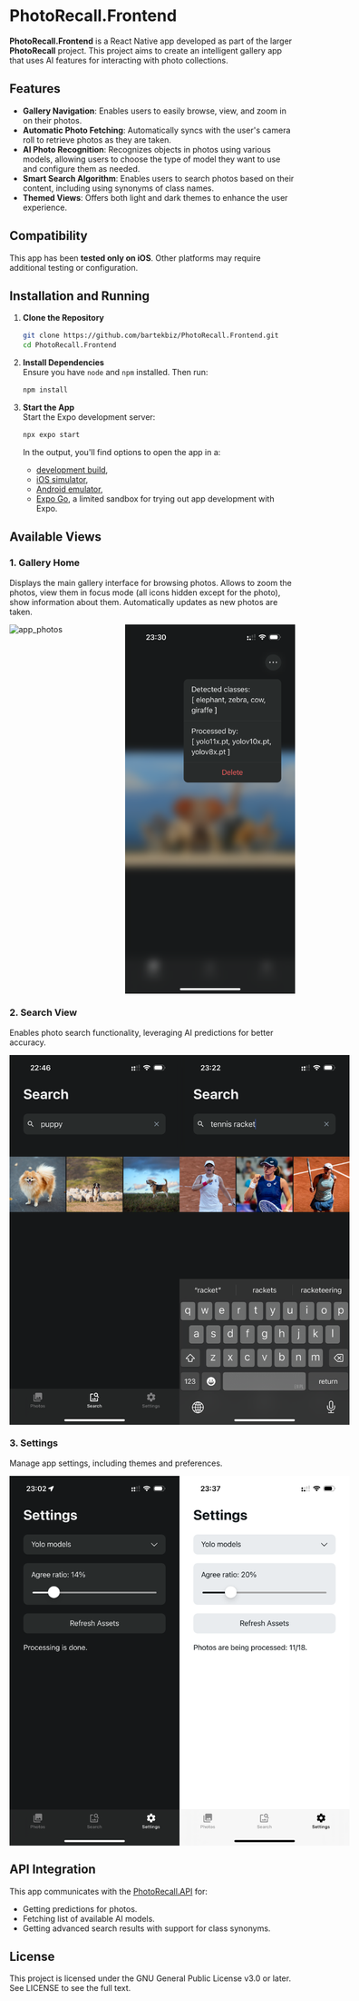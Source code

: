 # PhotoRecall.Frontend

**PhotoRecall.Frontend** is a React Native app developed as part of the larger **PhotoRecall** project. This project aims to create an intelligent gallery app that uses AI features for interacting with photo collections.

## Features
- **Gallery Navigation**: Enables users to easily browse, view, and zoom in on their photos.
- **Automatic Photo Fetching**: Automatically syncs with the user's camera roll to retrieve photos as they are taken.
- **AI Photo Recognition**: Recognizes objects in photos using various models, allowing users to choose the type of model they want to use and configure them as needed.
- **Smart Search Algorithm**: Enables users to search photos based on their content, including using synonyms of class names.
- **Themed Views**: Offers both light and dark themes to enhance the user experience.

## Compatibility

This app has been **tested only on iOS**. Other platforms may require additional testing or configuration.

## Installation and Running

1.  **Clone the Repository**

    ```bash
    git clone https://github.com/bartekbiz/PhotoRecall.Frontend.git  
    cd PhotoRecall.Frontend
    ```

2.  **Install Dependencies**  
    Ensure you have `node` and `npm` installed. Then run:

    ```bash
    npm install  
    ```

3.  **Start the App**  
    Start the Expo development server:

    ```bash
    npx expo start  
    ```
    In the output, you'll find options to open the app in a:
    - [development build](https://docs.expo.dev/develop/development-builds/introduction/),
    - [iOS simulator](https://docs.expo.dev/workflow/ios-simulator/),
    - [Android emulator](https://docs.expo.dev/workflow/android-studio-emulator/),
    - [Expo Go](https://expo.dev/go), a limited sandbox for trying out app development with Expo.


## Available Views

### 1. **Gallery Home**

Displays the main gallery interface for browsing photos. Allows to zoom the photos, view them in focus mode (all icons hidden except for the photo), show information about them. Automatically updates as new photos are taken.

<div style="display: flex; justify-content: space-around;">
  <img src="readme/app_photos.PNG" alt="app_photos" width="300"/>
  <img src="readme/app_details.PNG" alt="app_details" width="300"/>
</div>

### 2. **Search View**

Enables photo search functionality, leveraging AI predictions for better accuracy.

<div style="display: flex; justify-content: space-around;">
    <img src="readme/app_search_1.PNG" alt="app_search_1" width="300"/>
    <img src="readme/app_search_2.PNG" alt="app_search_2" width="300"/>
</div>

### 3. **Settings**

Manage app settings, including themes and preferences.

<div style="display: flex; justify-content: space-around;">
    <img src="readme/app_settings.PNG" alt="app_settings" width="300"/>
    <img src="readme/app_settings_light.PNG" alt="app_settings_light" width="300"/>
</div>

## API Integration

This app communicates with the [PhotoRecall.API](https://github.com/bartekbiz/PhotoRecall.API) for:

- Getting predictions for photos.
- Fetching list of available AI models.
- Getting advanced search results with support for class synonyms.

## License

This project is licensed under the GNU General Public License v3.0 or later. See LICENSE to see the full text.
